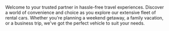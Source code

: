 Welcome to your trusted partner in hassle-free travel experiences. Discover a world of convenience and choice as you explore our extensive fleet of rental cars. Whether you're planning a weekend getaway, a family vacation, or a business trip, we've got the perfect vehicle to suit your needs.
